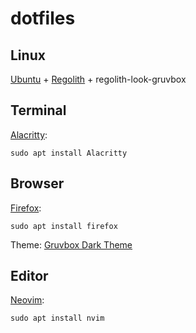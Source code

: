 # dotfiles

## Linux

[Ubuntu](https://ubuntu.com/download/desktop) + [Regolith](https://regolith-desktop.com/) + regolith-look-gruvbox

## Terminal

[Alacritty](https://alacritty.org/):
```
sudo apt install Alacritty
```

## Browser

[Firefox](https://www.firefox.com):
```
sudo apt install firefox
```

Theme: [Gruvbox Dark Theme](https://addons.mozilla.org/en-US/firefox/addon/gruvbox-dark-theme/)

## Editor

[Neovim](https://neovim.io/):
```
sudo apt install nvim
```
